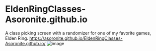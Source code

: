 # EldenRingClasses-Asoronite.github.io
A class picking screen with a randomizer for one of my favorite games, Elden Ring.
https://asoronite.github.io/EldenRingClasses-Asoronite.github.io/
![image](https://user-images.githubusercontent.com/118924223/213364268-1c36a3a5-60f2-4b56-b6d5-f3aa8a0d39b5.png)
